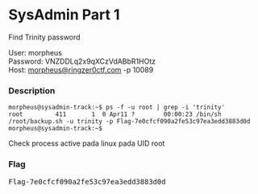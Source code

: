 <h1>SysAdmin Part 1</h1>
<p>Find Trinity password

User: morpheus<br>
Password: VNZDDLq2x9qXCzVdABbR1HOtz<br>
Host: morpheus@ringzer0ctf.com -p 10089<br>
</p>
<h3>Description</h3>

```console
morpheus@sysadmin-track:~$ ps -f -u root | grep -i 'trinity'
root         411       1  0 Apr11 ?        00:00:23 /bin/sh /root/backup.sh -u trinity -p Flag-7e0cfcf090a2fe53c97ea3edd3883d0d
morpheus@sysadmin-track:~$ 
```

<p>Check process active pada linux pada UID root</p>
<h3>Flag</h3>
<pre>Flag-7e0cfcf090a2fe53c97ea3edd3883d0d</pre>
